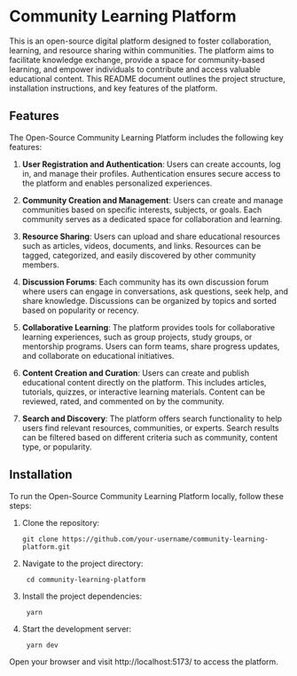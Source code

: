 # Community Learning Platform

This is an open-source digital platform designed to foster collaboration, learning, and resource sharing within communities. The platform aims to facilitate knowledge exchange, provide a space for community-based learning, and empower individuals to contribute and access valuable educational content. This README document outlines the project structure, installation instructions, and key features of the platform.

## Features

The Open-Source Community Learning Platform includes the following key features:

1. **User Registration and Authentication**: Users can create accounts, log in, and manage their profiles. Authentication ensures secure access to the platform and enables personalized experiences.

2. **Community Creation and Management**: Users can create and manage communities based on specific interests, subjects, or goals. Each community serves as a dedicated space for collaboration and learning.

3. **Resource Sharing**: Users can upload and share educational resources such as articles, videos, documents, and links. Resources can be tagged, categorized, and easily discovered by other community members.

4. **Discussion Forums**: Each community has its own discussion forum where users can engage in conversations, ask questions, seek help, and share knowledge. Discussions can be organized by topics and sorted based on popularity or recency.

5. **Collaborative Learning**: The platform provides tools for collaborative learning experiences, such as group projects, study groups, or mentorship programs. Users can form teams, share progress updates, and collaborate on educational initiatives.

6. **Content Creation and Curation**: Users can create and publish educational content directly on the platform. This includes articles, tutorials, quizzes, or interactive learning materials. Content can be reviewed, rated, and commented on by the community.

7. **Search and Discovery**: The platform offers search functionality to help users find relevant resources, communities, or experts. Search results can be filtered based on different criteria such as community, content type, or popularity.

## Installation

To run the Open-Source Community Learning Platform locally, follow these steps:

1. Clone the repository:

   ```shell
   git clone https://github.com/your-username/community-learning-platform.git
   ```

2. Navigate to the project directory:

   ```shell
    cd community-learning-platform
   ```

3. Install the project dependencies:

   ```shell
    yarn
   ```

4. Start the development server:

   ```shell
    yarn dev
   ```

Open your browser and visit http://localhost:5173/ to access the platform.
